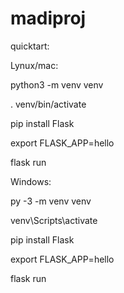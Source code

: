 # madiproj

quicktart:

Lynux/mac:

python3 -m venv venv

. venv/bin/activate

pip install Flask

export FLASK_APP=hello

flask run

Windows:

py -3 -m venv venv

venv\Scripts\activate

pip install Flask

export FLASK_APP=hello

flask run
